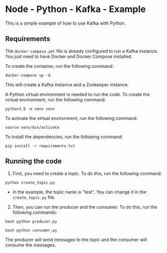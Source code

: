 # Node - Python - Kafka - Example

This is a simple example of how to use Kafka with Python.

## Requirements

The `docker-compose.yml` file is already configured to run a Kafka instance. You just need to have Docker and Docker Compose installed.

To create the container, run the following command:

```
docker-compose up -d
```


This will create a Kafka instance and a Zookeeper instance.

A Python virtual environment is needed to run the code. To create the virtual environment, run the following command:

```
python3.9 -m venv venv
```


To activate the virtual environment, run the following command:

```
source venv/bin/activate
```

To install the dependencies, run the following command:

```
pip install -r requirements.txt
```


## Running the code

1. First, you need to create a topic. To do this, run the following command:

```
python create_topic.py
```


- In the example, the topic name is "test". You can change it in the `create_topic.py` file.

2. Then, you can run the producer and the consumer. To do this, run the following commands:

```
bash python producer.py
```

```
bash python consumer.py
```


The producer will send messages to the topic and the consumer will consume the messages.
